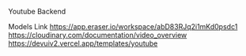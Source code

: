 Youtube Backend

Models Link
https://app.eraser.io/workspace/abD83RJq2i1mKd0psdc1
https://cloudinary.com/documentation/video_overview
https://devuiv2.vercel.app/templates/youtube
